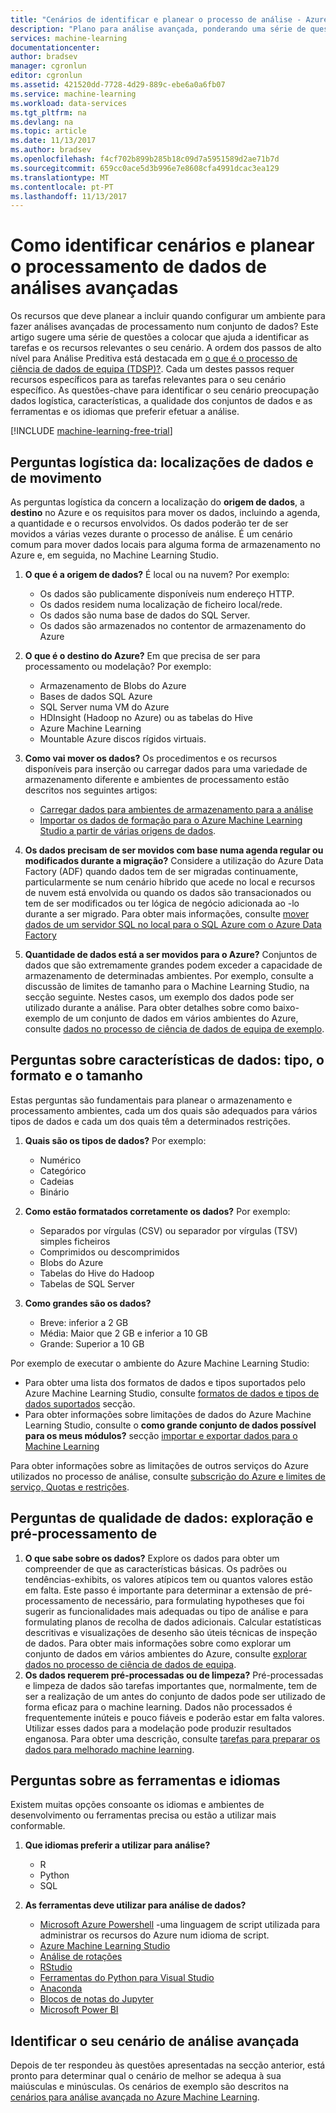 ```yaml
---
title: "Cenários de identificar e planear o processo de análise - Azure | Microsoft Docs"
description: "Plano para análise avançada, ponderando uma série de questões-chave."
services: machine-learning
documentationcenter: 
author: bradsev
manager: cgronlun
editor: cgronlun
ms.assetid: 421520dd-7728-4d29-889c-ebe6a0a6fb07
ms.service: machine-learning
ms.workload: data-services
ms.tgt_pltfrm: na
ms.devlang: na
ms.topic: article
ms.date: 11/13/2017
ms.author: bradsev
ms.openlocfilehash: f4cf702b899b285b18c09d7a5951589d2ae71b7d
ms.sourcegitcommit: 659cc0ace5d3b996e7e8608cfa4991dcac3ea129
ms.translationtype: MT
ms.contentlocale: pt-PT
ms.lasthandoff: 11/13/2017
---
```

# <a name="how-to-identify-scenarios-and-plan-for-advanced-analytics-data-processing"></a>Como identificar cenários e planear o processamento de dados de análises avançadas
Os recursos que deve planear a incluir quando configurar um ambiente para fazer análises avançadas de processamento num conjunto de dados? Este artigo sugere uma série de questões a colocar que ajuda a identificar as tarefas e os recursos relevantes o seu cenário. A ordem dos passos de alto nível para Análise Preditiva está destacada em [o que é o processo de ciência de dados de equipa (TDSP)?](overview.md). Cada um destes passos requer recursos específicos para as tarefas relevantes para o seu cenário específico. As questões-chave para identificar o seu cenário preocupação dados logística, características, a qualidade dos conjuntos de dados e as ferramentas e os idiomas que preferir efetuar a análise.

[!INCLUDE [machine-learning-free-trial](../../../includes/machine-learning-free-trial.md)]

## <a name="logistic-questions-data-locations-and-movement"></a>Perguntas logística da: localizações de dados e de movimento
As perguntas logística da concern a localização do **origem de dados**, a **destino** no Azure e os requisitos para mover os dados, incluindo a agenda, a quantidade e o recursos envolvidos. Os dados poderão ter de ser movidos a várias vezes durante o processo de análise. É um cenário comum para mover dados locais para alguma forma de armazenamento no Azure e, em seguida, no Machine Learning Studio.

1. **O que é a origem de dados?** É local ou na nuvem? Por exemplo:
   
   * Os dados são publicamente disponíveis num endereço HTTP.
   * Os dados residem numa localização de ficheiro local/rede.
   * Os dados são numa base de dados do SQL Server.
   * Os dados são armazenados no contentor de armazenamento do Azure
2. **O que é o destino do Azure?** Em que precisa de ser para processamento ou modelação? Por exemplo:
   
   * Armazenamento de Blobs do Azure
   * Bases de dados SQL Azure
   * SQL Server numa VM do Azure
   * HDInsight (Hadoop no Azure) ou as tabelas do Hive
   * Azure Machine Learning
   * Mountable Azure discos rígidos virtuais.
3. **Como vai mover os dados?** Os procedimentos e os recursos disponíveis para inserção ou carregar dados para uma variedade de armazenamento diferente e ambientes de processamento estão descritos nos seguintes artigos:
   
   * [Carregar dados para ambientes de armazenamento para a análise](ingest-data.md)
   * [Importar os dados de formação para o Azure Machine Learning Studio a partir de várias origens de dados](../studio/import-data.md).
4. **Os dados precisam de ser movidos com base numa agenda regular ou modificados durante a migração?** Considere a utilização do Azure Data Factory (ADF) quando dados tem de ser migradas continuamente, particularmente se num cenário híbrido que acede no local e recursos de nuvem está envolvida ou quando os dados são transacionados ou tem de ser modificados ou ter lógica de negócio adicionada ao -lo durante a ser migrado. Para obter mais informações, consulte [mover dados de um servidor SQL no local para o SQL Azure com o Azure Data Factory](move-sql-azure-adf.md)
5. **Quantidade de dados está a ser movidos para o Azure?** Conjuntos de dados que são extremamente grandes podem exceder a capacidade de armazenamento de determinadas ambientes. Por exemplo, consulte a discussão de limites de tamanho para o Machine Learning Studio, na secção seguinte. Nestes casos, um exemplo dos dados pode ser utilizado durante a análise. Para obter detalhes sobre como baixo-exemplo de um conjunto de dados em vários ambientes do Azure, consulte [dados no processo de ciência de dados de equipa de exemplo](sample-data.md).

## <a name="data-characteristics-questions-type-format-and-size"></a>Perguntas sobre características de dados: tipo, o formato e o tamanho
Estas perguntas são fundamentais para planear o armazenamento e processamento ambientes, cada um dos quais são adequados para vários tipos de dados e cada um dos quais têm a determinados restrições.

1. **Quais são os tipos de dados?** Por exemplo:
   
   * Numérico
   * Categórico
   * Cadeias
   * Binário
2. **Como estão formatados corretamente os dados?** Por exemplo:
   
   * Separados por vírgulas (CSV) ou separador por vírgulas (TSV) simples ficheiros
   * Comprimidos ou descomprimidos
   * Blobs do Azure
   * Tabelas do Hive do Hadoop
   * Tabelas de SQL Server
3. **Como grandes são os dados?**
   
   * Breve: inferior a 2 GB
   * Média: Maior que 2 GB e inferior a 10 GB
   * Grande: Superior a 10 GB

Por exemplo de executar o ambiente do Azure Machine Learning Studio:

* Para obter uma lista dos formatos de dados e tipos suportados pelo Azure Machine Learning Studio, consulte [formatos de dados e tipos de dados suportados](../studio/import-data.md#data-formats-and-data-types-supported) secção.
* Para obter informações sobre limitações de dados do Azure Machine Learning Studio, consulte o **como grande conjunto de dados possível para os meus módulos?** secção [importar e exportar dados para o Machine Learning](../studio/faq.md#machine-learning-studio-questions)

Para obter informações sobre as limitações de outros serviços do Azure utilizados no processo de análise, consulte [subscrição do Azure e limites de serviço, Quotas e restrições](../../azure-subscription-service-limits.md).

## <a name="data-quality-questions-exploration-and-pre-processing"></a>Perguntas de qualidade de dados: exploração e pré-processamento de
1. **O que sabe sobre os dados?** Explore os dados para obter um compreender de que as características básicas. Os padrões ou tendências-exhibits, os valores atípicos tem ou quantos valores estão em falta. Este passo é importante para determinar a extensão de pré-processamento de necessário, para formulating hypotheses que foi sugerir as funcionalidades mais adequadas ou tipo de análise e para formulating planos de recolha de dados adicionais. Calcular estatísticas descritivas e visualizações de desenho são úteis técnicas de inspeção de dados. Para obter mais informações sobre como explorar um conjunto de dados em vários ambientes do Azure, consulte [explorar dados no processo de ciência de dados de equipa](explore-data.md).
2. **Os dados requerem pré-processadas ou de limpeza?**
   Pré-processadas e limpeza de dados são tarefas importantes que, normalmente, tem de ser a realização de um antes do conjunto de dados pode ser utilizado de forma eficaz para o machine learning. Dados não processados é frequentemente inúteis e pouco fiáveis e poderão estar em falta valores. Utilizar esses dados para a modelação pode produzir resultados enganosa. Para obter uma descrição, consulte [tarefas para preparar os dados para melhorado machine learning](prepare-data.md).

## <a name="tools-and-languages-questions"></a>Perguntas sobre as ferramentas e idiomas
Existem muitas opções consoante os idiomas e ambientes de desenvolvimento ou ferramentas precisa ou estão a utilizar mais conformable.

1. **Que idiomas preferir a utilizar para análise?**  
   
   * R
   * Python
   * SQL
2. **As ferramentas deve utilizar para análise de dados?**
   
   * [Microsoft Azure Powershell](/powershell/azure/overview) -uma linguagem de script utilizada para administrar os recursos do Azure num idioma de script.
   * [Azure Machine Learning Studio](../studio/what-is-ml-studio.md)
   * [Análise de rotações](http://www.revolutionanalytics.com/revolution-r-open)
   * [RStudio](http://www.rstudio.com)
   * [Ferramentas do Python para Visual Studio](http://microsoft.github.io/PTVS/)
   * [Anaconda](https://www.continuum.io/why-anaconda)
   * [Blocos de notas do Jupyter](http://jupyter.org/)
   * [Microsoft Power BI](http://powerbi.microsoft.com)

## <a name="identify-your-advanced-analytics-scenario"></a>Identificar o seu cenário de análise avançada
Depois de ter respondeu às questões apresentadas na secção anterior, está pronto para determinar qual o cenário de melhor se adequa à sua maiúsculas e minúsculas. Os cenários de exemplo são descritos na [cenários para análise avançada no Azure Machine Learning](plan-sample-scenarios.md).

